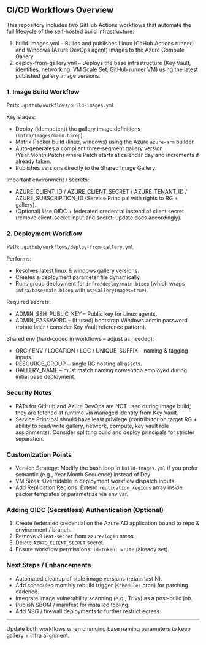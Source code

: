 ## CI/CD Workflows Overview

This repository includes two GitHub Actions workflows that automate the full lifecycle of the self‑hosted build infrastructure:

1. build-images.yml – Builds and publishes Linux (GitHub Actions runner) and Windows (Azure DevOps agent) images to the Azure Compute Gallery.
2. deploy-from-gallery.yml – Deploys the base infrastructure (Key Vault, identities, networking, VM Scale Set, GitHub runner VM) using the latest published gallery image versions.

### 1. Image Build Workflow
Path: `.github/workflows/build-images.yml`

Key stages:
- Deploy (idempotent) the gallery image definitions (`infra/images/main.bicep`).
- Matrix Packer build (linux, windows) using the Azure `azure-arm` builder.
- Auto‑generates a compliant three‑segment gallery version (Year.Month.Patch) where Patch starts at calendar day and increments if already taken.
- Publishes versions directly to the Shared Image Gallery.

Important environment / secrets:
- AZURE_CLIENT_ID / AZURE_CLIENT_SECRET / AZURE_TENANT_ID / AZURE_SUBSCRIPTION_ID (Service Principal with rights to RG + gallery).
- (Optional) Use OIDC + federated credential instead of client secret (remove client-secret input and secret; update docs accordingly).

### 2. Deployment Workflow
Path: `.github/workflows/deploy-from-gallery.yml`

Performs:
- Resolves latest linux & windows gallery versions.
- Creates a deployment parameter file dynamically.
- Runs group deployment for `infra/deploy/main.bicep` (which wraps `infra/base/main.bicep` with `useGalleryImages=true`).

Required secrets:
- ADMIN_SSH_PUBLIC_KEY – Public key for Linux agents.
- ADMIN_PASSWORD – (If used) bootstrap Windows admin password (rotate later / consider Key Vault reference pattern).

Shared env (hard‑coded in workflows – adjust as needed):
- ORG / ENV / LOCATION / LOC / UNIQUE_SUFFIX – naming & tagging inputs.
- RESOURCE_GROUP – single RG hosting all assets.
- GALLERY_NAME – must match naming convention employed during initial base deployment.

### Security Notes
- PATs for GitHub and Azure DevOps are NOT used during image build; they are fetched at runtime via managed identity from Key Vault.
- Service Principal should have least privilege (contributor on target RG + ability to read/write gallery, network, compute, key vault role assignments). Consider splitting build and deploy principals for stricter separation.

### Customization Points
- Version Strategy: Modify the bash loop in `build-images.yml` if you prefer semantic (e.g., Year.Month.Sequence) instead of Day.
- VM Sizes: Overridable in deployment workflow dispatch inputs.
- Add Replication Regions: Extend `replication_regions` array inside packer templates or parametrize via env var.

### Adding OIDC (Secretless) Authentication (Optional)
1. Create federated credential on the Azure AD application bound to repo & environment / branch.
2. Remove `client-secret` from `azure/login` steps.
3. Delete `AZURE_CLIENT_SECRET` secret.
4. Ensure workflow permissions: `id-token: write` (already set).

### Next Steps / Enhancements
- Automated cleanup of stale image versions (retain last N).
- Add scheduled monthly rebuild trigger (`schedule:` cron) for patching cadence.
- Integrate image vulnerability scanning (e.g., Trivy) as a post-build job.
- Publish SBOM / manifest for installed tooling.
- Add NSG / firewall deployments to further restrict egress.

---
Update both workflows when changing base naming parameters to keep gallery + infra alignment.

